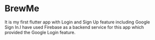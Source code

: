# BrewMe

It is my first flutter app with Login and Sign Up feature including Google Sign In.I have used Firebase as a backend service for this app which provided the Google Login feature.  
